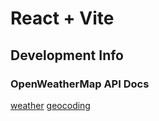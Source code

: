 # React + Vite

## Development Info

### OpenWeatherMap API Docs

[weather](https://openweathermap.org/api/one-call-3)
[geocoding](https://openweathermap.org/api/geocoding-api)
